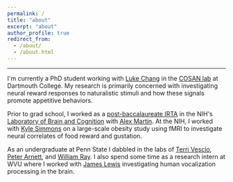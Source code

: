 ```yaml
---
permalink: /
title: "about"
excerpt: "about"
author_profile: true
redirect_from: 
  - /about/
  - /about.html
---
```


------
I'm currently a PhD student working with [Luke Chang](http://lukejchang.com/) in the [COSAN lab](http://cosanlab.com/) at Dartmouth College. My research is primarily concerned with investigating neural reward responses to naturalistic stimuli and how these signals promote appetitive behaviors.

Prior to grad school, I worked as a [post-baccalaureate IRTA](https://www.training.nih.gov/programs/postbac_irta) in the NIH's [Laboratory of Brain and Cognition](https://www.nimh.nih.gov/labs-at-nimh/research-areas/clinics-and-labs/lbc/index.shtml) with [Alex Martin](https://www.nimh.nih.gov/labs-at-nimh/principal-investigators/alex-martin.shtml). At the NIH, I worked with [Kyle Simmons](http://www.laureateinstitute.org/kyle-simmons.html) on a large-scale obesity study using fMRI to investigate neural correlates of food reward and gustation.

As an undergraduate at Penn State I dabbled in the labs of [Terri Vescio](http://psych.la.psu.edu/directory/tkv1), [Peter Arnett](http://www.neuropsychologypsu.com/arnettlabhome/), and [William Ray](http://psych.la.psu.edu/directory/wjr). I also spend some time as a research intern at WVU where I worked with [James Lewis](http://neuroscience.wvu.edu/people/faculty/lewis) investigating human vocalization processing in the brain.

